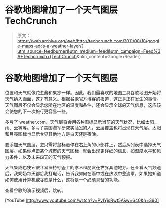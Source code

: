 # 谷歌地图增加了一个天气图层 TechCrunch

> 原文：<https://web.archive.org/web/http://techcrunch.com/2011/08/18/google-maps-adds-a-weather-layer/?utm_source=feedburner&utm_medium=feed&utm_campaign=Feed%3A+Techcrunch+(TechCrunch>&utm_content=Google+Reader)

# 谷歌地图增加了一个天气图层

位置和天气就像花生酱和果冻一样。因此，我们最喜欢的地图工具谷歌地图开始将天气纳入画面，这才有意义。根据谷歌官方博客的报道，这正是正在发生的事情。天气图层不仅会显示您所在地区的温度和条件，还会显示全球的天气信息，这应该会使您的下一次旅行更容易一些。

多亏了 weather.com，天气层将会用各种图标显示当前的天气状况，比如太阳、雨、云等等。多亏了美国海军研究实验室的人，云层覆盖也将出现在天气层。太阳和月亮图标也显示世界其他地方是白天还是夜晚。

要添加天气图层，您只需将鼠标悬停在右上角的小部件上，然后从列表中选择天气图层。如果你点击某个城市的天气图标，就会出现更详细的信息，如湿度水平和风力条件，以及未来四天的天气预报。

天气集成也使它很容易保持标签上的家人和朋友在世界其他地方。在查看天气频道后，我奶奶每天都给我打电话，告诉我如何在雨中或在热浪中整流罩，如果她知道如何使用计算机或谷歌是什么，这将是一个必须具备的功能。

查看谷歌的演示视频后，跳转。

[YouTube http://www.youtube.com/watch?v=PvIYjsRwt5A&w=640&h=390]